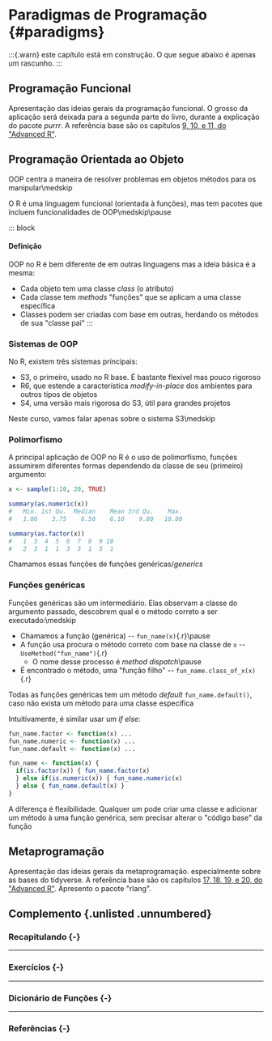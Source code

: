 

# Paradigmas de Programação {#paradigms}

:::{.warn}
este capítulo está em construção. O que segue abaixo é apenas um rascunho.
:::


## Programação Funcional

Apresentação das ideias gerais da programação funcional. O grosso da aplicação será deixada para a segunda parte do livro, durante a explicação do pacote _purrr_. A referência base são os capítulos [9, 10, e 11, do "Advanced R"](https://adv-r.hadley.nz/fp.html).



## Programação Orientada ao Objeto

OOP centra a maneira de resolver problemas em objetos métodos para os manipular\medskip

O R é uma linguagem funcional (orientada à funções), mas tem pacotes que incluem funcionalidades de OOP\medskip\pause

::: block
#### Definição
OOP no R é bem diferente de em outras linguagens mas a ideia básica é a mesma:

- Cada objeto tem uma classe _class_ (o atributo)
- Cada classe tem _methods_ "funções" que se aplicam a uma classe específica
- Classes podem ser criadas com base em outras, herdando os métodos de sua "classe pai"
:::


### Sistemas de OOP
No R, existem três sistemas principais:

- S3, o primeiro, usado no R base. É bastante flexível mas pouco rigoroso
- R6, que estende a característica _modify-in-place_ dos ambientes para outros tipos de objetos
- S4, uma versão mais rigorosa do S3, útil para grandes projetos

Neste curso, vamos falar apenas sobre o sistema S3\medskip


### Polimorfismo
A principal aplicação de OOP no R é o uso de polimorfismo, funções assumirem diferentes formas dependendo da classe de seu (primeiro) argumento:


```r
x <- sample(1:10, 20, TRUE)

summary(as.numeric(x))
#   Min. 1st Qu.  Median    Mean 3rd Qu.    Max.  
#   1.00    3.75    6.50    6.10    9.00   10.00 

summary(as.factor(x))
#   1  3  4  5  6  7  8  9 10 
#   2  3  1  1  3  3  1  5  1 
```

Chamamos essas funções de funções genéricas/_generics_


### Funções genéricas
Funções genéricas são um intermediário. Elas observam a classe do argumento passado, descobrem qual é o método correto a ser executado:\medskip

- Chamamos a função (genérica) -- `fun_name(x)`{.r}\pause
- A função usa procura o método correto com base na classe de `x` -- `UseMethod("fun_name")`{.r} 
  - O nome desse processo é _method dispatch_\pause
- É encontrado o método, uma "função filho" -- `fun_name.class_of_x(x)`{.r} 

Todas as funções genéricas tem um método _default_ `fun_name.default()`, caso não exista um método para uma classe específica


Intuitivamente, é similar usar um _if else_:


```r
fun_name.factor <- function(x) ...
fun_name.numeric <- function(x) ...
fun_name.default <- function(x) ...

fun_name <- function(x) {
  if(is.factor(x)) { fun_name.factor(x)
  } else if(is.numeric(x)) { fun_name.numeric(x)
  } else { fun_name.default(x) }
}
```

A diferença é flexibilidade. Qualquer um pode criar uma classe e adicionar um método à uma função genérica, sem precisar alterar o "código base" da função



## Metaprogramação

Apresentação das ideias gerais da metaprogramação. especialmente sobre as bases do tidyverse. A referência base são os capítulos [17, 18, 19, e 20, do "Advanced R"](https://adv-r.hadley.nz/metaprogramming.html). Apresento o pacote "rlang".



<div class="double-hrule"></div>

## Complemento {.unlisted .unnumbered}

### Recapitulando {-}


---

### Exercícios {-}


---

### Dicionário de Funções {-}


---

### Referências {-}

